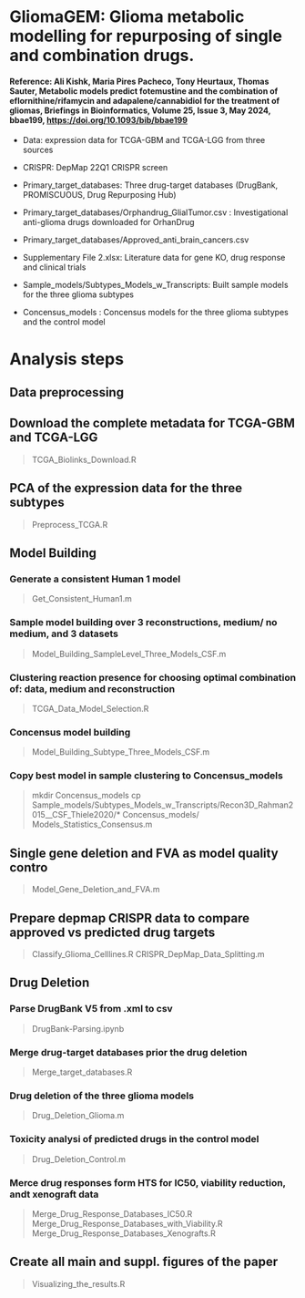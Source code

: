 # GliomaGEM: Glioma metabolic modelling for repurposing of single and combination drugs.

#### Reference: Ali Kishk, Maria Pires Pacheco, Tony Heurtaux, Thomas Sauter, Metabolic models predict fotemustine and the combination of eflornithine/rifamycin and adapalene/cannabidiol for the treatment of gliomas, Briefings in Bioinformatics, Volume 25, Issue 3, May 2024, bbae199, https://doi.org/10.1093/bib/bbae199

* Data: expression data for TCGA-GBM and TCGA-LGG from three sources
* CRISPR: DepMap 22Q1 CRISPR screen
* Primary_target_databases: Three drug-target databases (DrugBank,  PROMISCUOUS, Drug Repurposing Hub)
* Primary_target_databases/Orphandrug_GlialTumor.csv : Investigational anti-glioma drugs downloaded for OrhanDrug
* Primary_target_databases/Approved_anti_brain_cancers.csv
* Supplementary File 2.xlsx: Literature data for gene KO, drug response and clinical trials

* Sample_models/Subtypes_Models_w_Transcripts: Built sample models for the three glioma subtypes
* Concensus_models : Concensus models for the three glioma subtypes and the control model
# Analysis steps
## Data preprocessing ##
## Download the complete metadata for TCGA-GBM and TCGA-LGG
> TCGA_Biolinks_Download.R

## PCA of the expression data for the three subtypes
> Preprocess_TCGA.R
## Model Building ##
### Generate a consistent Human 1 model
> Get_Consistent_Human1.m
### Sample model building over 3 reconstructions, medium/ no medium, and 3 datasets
> Model_Building_SampleLevel_Three_Models_CSF.m
### Clustering reaction presence for choosing optimal combination of: data, medium and reconstruction
> TCGA_Data_Model_Selection.R

### Concensus model building
> Model_Building_Subtype_Three_Models_CSF.m

### Copy best model in sample clustering to Concensus_models
> mkdir Concensus_models
> cp Sample_models/Subtypes_Models_w_Transcripts/Recon3D_Rahman2015__CSF_Thiele2020/* Concensus_models/
> Models_Statistics_Consensus.m

## Single gene deletion and FVA as model quality contro
> Model_Gene_Deletion_and_FVA.m
## Prepare depmap CRISPR data to compare approved vs predicted drug targets
> Classify_Glioma_Celllines.R
> CRISPR_DepMap_Data_Splitting.m

## Drug Deletion ##
### Parse DrugBank V5 from .xml to csv
> DrugBank-Parsing.ipynb
### Merge drug-target databases prior the drug deletion
> Merge_target_databases.R
### Drug deletion of the three glioma models
> Drug_Deletion_Glioma.m
### Toxicity analysi of predicted drugs in the control model
> Drug_Deletion_Control.m

### Merce drug responses form HTS for IC50, viability reduction, andt xenograft data
> Merge_Drug_Response_Databases_IC50.R
> Merge_Drug_Response_Databases_with_Viability.R
> Merge_Drug_Response_Databases_Xenografts.R

## Create all main and suppl. figures of the paper
> Visualizing_the_results.R
